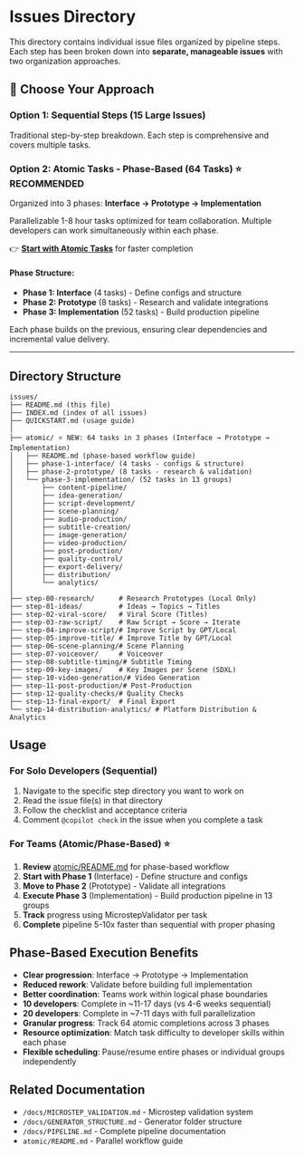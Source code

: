 # Issues Directory

This directory contains individual issue files organized by pipeline steps. Each step has been broken down into **separate, manageable issues** with two organization approaches.

## 🎯 Choose Your Approach

### Option 1: Sequential Steps (15 Large Issues)
Traditional step-by-step breakdown. Each step is comprehensive and covers multiple tasks.

### Option 2: **Atomic Tasks - Phase-Based (64 Tasks) ⭐ RECOMMENDED**
Organized into 3 phases: **Interface → Prototype → Implementation**

Parallelizable 1-8 hour tasks optimized for team collaboration. Multiple developers can work simultaneously within each phase.

👉 **[Start with Atomic Tasks](atomic/README.md)** for faster completion

#### Phase Structure:
- **Phase 1: Interface** (4 tasks) - Define configs and structure
- **Phase 2: Prototype** (8 tasks) - Research and validate integrations  
- **Phase 3: Implementation** (52 tasks) - Build production pipeline

Each phase builds on the previous, ensuring clear dependencies and incremental value delivery.

---

## Directory Structure

```
issues/
├── README.md (this file)
├── INDEX.md (index of all issues)
├── QUICKSTART.md (usage guide)
│
├── atomic/ ⭐ NEW: 64 tasks in 3 phases (Interface → Prototype → Implementation)
│   ├── README.md (phase-based workflow guide)
│   ├── phase-1-interface/ (4 tasks - configs & structure)
│   ├── phase-2-prototype/ (8 tasks - research & validation)
│   └── phase-3-implementation/ (52 tasks in 13 groups)
│       ├── content-pipeline/
│       ├── idea-generation/
│       ├── script-development/
│       ├── scene-planning/
│       ├── audio-production/
│       ├── subtitle-creation/
│       ├── image-generation/
│       ├── video-production/
│       ├── post-production/
│       ├── quality-control/
│       ├── export-delivery/
│       ├── distribution/
│       └── analytics/
│
├── step-00-research/      # Research Prototypes (Local Only)
├── step-01-ideas/         # Ideas → Topics → Titles
├── step-02-viral-score/   # Viral Score (Titles)
├── step-03-raw-script/    # Raw Script → Score → Iterate
├── step-04-improve-script/# Improve Script by GPT/Local
├── step-05-improve-title/ # Improve Title by GPT/Local
├── step-06-scene-planning/# Scene Planning
├── step-07-voiceover/     # Voiceover
├── step-08-subtitle-timing/# Subtitle Timing
├── step-09-key-images/    # Key Images per Scene (SDXL)
├── step-10-video-generation/# Video Generation
├── step-11-post-production/# Post-Production
├── step-12-quality-checks/# Quality Checks
├── step-13-final-export/  # Final Export
└── step-14-distribution-analytics/ # Platform Distribution & Analytics
```

## Usage

### For Solo Developers (Sequential)
1. Navigate to the specific step directory you want to work on
2. Read the issue file(s) in that directory
3. Follow the checklist and acceptance criteria
4. Comment `@copilot check` in the issue when you complete a task

### For Teams (Atomic/Phase-Based) ⭐
1. **Review** [atomic/README.md](atomic/README.md) for phase-based workflow
2. **Start with Phase 1** (Interface) - Define structure and configs
3. **Move to Phase 2** (Prototype) - Validate all integrations
4. **Execute Phase 3** (Implementation) - Build production pipeline in 13 groups
5. **Track** progress using MicrostepValidator per task
6. **Complete** pipeline 5-10x faster than sequential with proper phasing

## Phase-Based Execution Benefits

- **Clear progression**: Interface → Prototype → Implementation
- **Reduced rework**: Validate before building full implementation
- **Better coordination**: Teams work within logical phase boundaries
- **10 developers**: Complete in ~11-17 days (vs 4-6 weeks sequential)
- **20 developers**: Complete in ~7-11 days with full parallelization
- **Granular progress**: Track 64 atomic completions across 3 phases
- **Resource optimization**: Match task difficulty to developer skills within each phase
- **Flexible scheduling**: Pause/resume entire phases or individual groups independently

## Related Documentation

- `/docs/MICROSTEP_VALIDATION.md` - Microstep validation system
- `/docs/GENERATOR_STRUCTURE.md` - Generator folder structure
- `/docs/PIPELINE.md` - Complete pipeline documentation
- `atomic/README.md` - Parallel workflow guide
